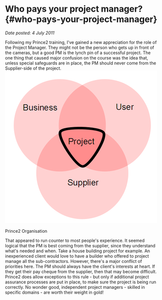 # Who pays your project manager? {#who-pays-your-project-manager}

_Date posted: 4 July 2011_

Following my Prince2 training, I've gained a new appreciation for the role of the Project Manager. They might not be the person who gets up in front of the cameras, but a good PM is the lynch pin of a successful project. The one thing that caused major confusion on the course was the idea that, unless special safeguards are in place, the PM should never come from the Supplier-side of the project.![Prince2 Organisation](./exportlc.php_files/Prince2_org.png)

Prince2 Organisation

That appeared to run counter to most people's experience. It seemed logical that the PM is best coming from the supplier, since they understand what's needed and when. Take a house building project for example. An inexperienced client would love to have a builder who offered to project manage all the sub-contractors. However, there's a major conflict of priorities here. The PM should always have the client's interests at heart. If they get their pay cheque from the supplier, then that may become difficult. Prince2 does allow exceptions to this rule - but only if additional project assurance processes are put in place, to make sure the project is being run correctly. No wonder good, independent project managers - skilled in specific domains - are worth their weight in gold!